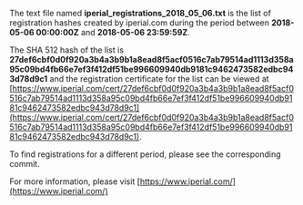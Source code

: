The text file named **iperial_registrations_2018_05_06.txt** is the list of registration hashes created by iperial.com during the period between **2018-05-06 00:00:00Z** and **2018-05-06 23:59:59Z**.

The SHA 512 hash of the list is **27def6cbf0d0f920a3b4a3b9b1a8ead8f5acf0516c7ab79514ad1113d358a95c09bd4fb66e7ef3f412df51be996609940db9181c9462473582edbc943d78d9c1** and the registration certificate for the list can be viewed at [https://www.iperial.com/cert/27def6cbf0d0f920a3b4a3b9b1a8ead8f5acf0516c7ab79514ad1113d358a95c09bd4fb66e7ef3f412df51be996609940db9181c9462473582edbc943d78d9c1](https://www.iperial.com/cert/27def6cbf0d0f920a3b4a3b9b1a8ead8f5acf0516c7ab79514ad1113d358a95c09bd4fb66e7ef3f412df51be996609940db9181c9462473582edbc943d78d9c1).

To find registrations for a different period, please see the corresponding commit.

For more information, please visit [https://www.iperial.com/](https://www.iperial.com/)
